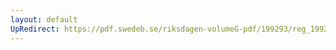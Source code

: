 ```yaml
---
layout: default
UpRedirect: https://pdf.swedeb.se/riksdagen-volumeG-pdf/199293/reg_199293/reg_199293_0304.pdf
---
```

